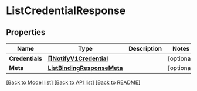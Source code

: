 # ListCredentialResponse

## Properties

Name | Type | Description | Notes
------------ | ------------- | ------------- | -------------
**Credentials** | [**[]NotifyV1Credential**](NotifyV1Credential.md) |  |[optional] 
**Meta** | [**ListBindingResponseMeta**](ListBindingResponseMeta.md) |  |[optional] 

[[Back to Model list]](../README.md#documentation-for-models) [[Back to API list]](../README.md#documentation-for-api-endpoints) [[Back to README]](../README.md)


